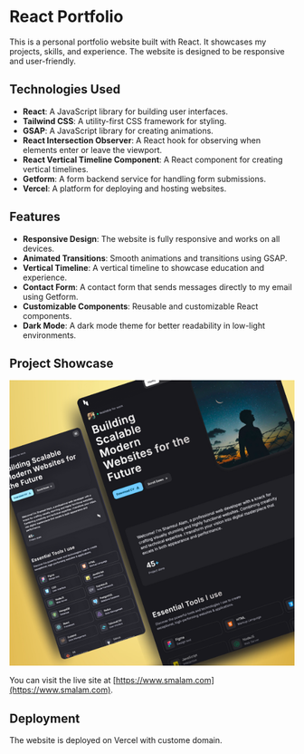 # React Portfolio

This is a personal portfolio website built with React. It showcases my projects, skills, and experience. The website is designed to be responsive and user-friendly.

## Technologies Used

- **React**: A JavaScript library for building user interfaces.
- **Tailwind CSS**: A utility-first CSS framework for styling.
- **GSAP**: A JavaScript library for creating animations.
- **React Intersection Observer**: A React hook for observing when elements enter or leave the viewport.
- **React Vertical Timeline Component**: A React component for creating vertical timelines.
- **Getform**: A form backend service for handling form submissions.
- **Vercel**: A platform for deploying and hosting websites.

## Features

- **Responsive Design**: The website is fully responsive and works on all devices.
- **Animated Transitions**: Smooth animations and transitions using GSAP.
- **Vertical Timeline**: A vertical timeline to showcase education and experience.
- **Contact Form**: A contact form that sends messages directly to my email using Getform.
- **Customizable Components**: Reusable and customizable React components.
- **Dark Mode**: A dark mode theme for better readability in low-light environments.

## Project Showcase

![Project Showcase](./src/assets/images/project-3.png)

You can visit the live site at [https://www.smalam.com](https://www.smalam.com).

## Deployment

The website is deployed on Vercel with custome domain.
